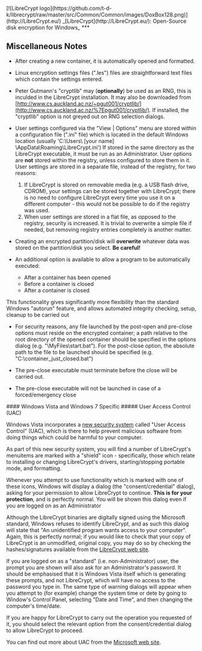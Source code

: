 

<meta content="text/html; charset=UTF-8" http-equiv="Content-Type">
<meta name="keywords" content="disk encryption, security, transparent, AES, plausible deniability, virtual drive, Linux, MS Windows, portable, USB drive, partition">
<meta name="description" content="LibreCrypt: An Open-Source transparent encryption program for PCs. With this software, you can create one or more &quot;containers&quot; on your PC - which appear as disks, anything written to these disks is automatically encrypted before being stored on your hard drive.">

<meta name="author" content="Sarah Dean">
<meta name="copyright" content="Copyright 2004, 2005, 2006, 2007, 2008 Sarah Dean">


<TITLE>Miscellaneous Notes: PC Version Specific</TITLE>

<link href="https://raw.githubusercontent.com/t-d-k/librecrypt/master/docs/styles_common.css" rel="stylesheet" type="text/css">


<link rel="shortcut icon" href="https://github.com/t-d-k/librecrypt/raw/master/src/Common/Common/images/DoxBox.ico" type="image/x-icon">

<SPAN CLASS="master_link">
[![LibreCrypt logo](https://github.com/t-d-k/librecrypt/raw/master/src/Common/Common/images/DoxBox128.png)](http://LibreCrypt.eu/)
</SPAN>
<SPAN CLASS="master_title">
_[LibreCrypt](http://LibreCrypt.eu/): Open-Source disk encryption for Windows_
</SPAN>
***

      
            

## Miscellaneous Notes



* After creating a new container, it is automatically opened and formatted. 
* Linux encryption settings files (".les") files are straightforward text files which contain the settings entered.
* Peter Gutmann's "cryptlib" may (**optionally**) be used as an RNG, this is inculded in the LibreCrypt installation. It may also be downloaded from [http://www.cs.auckland.ac.nz/~pgut001/cryptlib/](http://www.cs.auckland.ac.nz/%7Epgut001/cryptlib/). 
If installed, the "cryptlib" option is not greyed out on RNG selection dialogs.
* User settings configured via the "View | Options" menu are stored within a configuration file (".ini" file) which is located in the default Windows location (usually 'C:\Users\ [your name] \AppData\Roaming\LibreCrypt.ini') If stored in the same directory as the LibreCrypt executable, it must be run as an Administrator. User options are **not** stored within the registry, unless configured to store them in it. User settings are stored in a separate file, instead of the registry, for two reasons:
   
    1. If LibreCrypt is stored on removable media (e.g. a USB flash drive, CDROM), your settings can be stored together with LibreCrypt; there is no need to configure LibreCrypt every time you use it on a different computer - this would not be possible to do if the registry was used.
    2. When user settings are stored in a flat file, as opposed to the registry, security is increased. It is trivial to overwrite a simple file if needed, but
removing registry entries completely is another matter.

* Creating an encrypted partition/disk will **overwrite** whatever data was stored on the partition/disk you select. **Be careful!**
* An additional option is available to allow a program to be automatically executed:
  
    * After a container has been opened
    * Before a container is closed
    * After a container is closed

This functionality gives significantly more flexibility than the standard Windows "autorun" feature, and allows automated integrity checking, setup, cleanup to be carried out

* For security reasons, any file launched by the post-open and pre-close options must reside on the encrypted container; a path relative to the root directory of the opened container should be specified in the options dialog (e.g. "\MyFiles\start.bat").
For the post-close option, the absolute path to the file to be launched should be specified (e.g. "C:\container_just_closed.bat")

* The pre-close executable must terminate before the close will be carried out.
* The pre-close executable will not be launched in case of a forced/emergency close


<A NAME="level_4_heading_1">
#### Windows Vista and Windows 7 Specific
</A>
##### User Access Control (UAC)

Windows Vista incorporates a [new security system](http://www.microsoft.com/windows/products/windowsvista/features/details/useraccountcontrol.mspx) called "User Access Control" (UAC), which is there to help prevent malicious software from doing things which could be harmful to your computer.

As part of this new security system, you will find a number of LibreCrypt's menuitems are marked with a "shield" icon - specifically, those which
relate to installing or changing LibreCrypt's drivers, starting/stopping portable mode, and formatting.

Whenever you attempt to use functionality which is marked with one of these icons, Windows will display a dialog (the "consent/credential" dialog), asking for your permission to allow LibreCrypt to continue. **This is for your protection**, and is perfectly normal. You will be shown this dialog even if you are logged on as an Administrator

Although the LibreCrypt binaries are digitally signed using the Microsoft standard, Windows refuses to identify LibreCrypt, and as such this dialog will state that "An unidentified program wants access to your computer". Again, this is perfectly normal; if you would like to check that your copy of LibreCrypt is an unmodified, original copy, you may do so by checking the hashes/signatures available from the [LibreCrypt web site](http://LibreCrypt.eu/).

If you are logged on as a "standard" (i.e. non-Administrator) user, the prompt you are shown will also ask for an Administrator's password. It should be emphasised that it is Windows Vista itself which is generating these prompts, and not LibreCrypt, which will have no access to the password you type in. The same type of warning dialogs will  appear when you attempt to (for example) change the system time or dete by going to Window's Control Panel, selecting "Date and Time", and then changing the computer's time/date.

If you are happy for LibreCrypt to carry out the operation you requested of it, you should select the relevant option from the consent/credential dialog to allow LibreCrypt to proceed.

You can find out more about UAC from the [Microsoft web site](http://technet.microsoft.com/en-us/windowsvista/aa906022.aspx).



